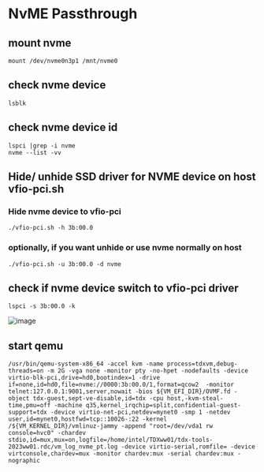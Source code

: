 # NvME Passthrough
## mount nvme
`mount /dev/nvme0n3p1 /mnt/nvme0`

## check nvme device
`lsblk`
## check nvme device id
`lspci |grep -i nvme`\
`nvme --list -vv`

## Hide/ unhide SSD driver for NVME device on host vfio-pci.sh
### Hide nvme device to vfio-pci
`./vfio-pci.sh -h 3b:00.0`

### optionally, if you want unhide or use nvme normally on host
`./vfio-pci.sh -u 3b:00.0 -d nvme`

## check if nvme device switch to vfio-pci driver
`lspci -s 3b:00.0 -k`

![image](https://github.com/michaelrun/Linux/assets/19384327/1a31757a-de69-43ac-a62e-35b944caa499)



## start qemu
```
/usr/bin/qemu-system-x86_64 -accel kvm -name process=tdxvm,debug-threads=on -m 2G -vga none -monitor pty -no-hpet -nodefaults -device virtio-blk-pci,drive=hd0,bootindex=1 -drive if=none,id=hd0,file=nvme://0000:3b:00.0/1,format=qcow2  -monitor telnet:127.0.0.1:9001,server,nowait -bios ${VM_EFI_DIR}/OVMF.fd -object tdx-guest,sept-ve-disable,id=tdx -cpu host,-kvm-steal-time,pmu=off -machine q35,kernel_irqchip=split,confidential-guest-support=tdx -device virtio-net-pci,netdev=mynet0 -smp 1 -netdev user,id=mynet0,hostfwd=tcp::10026-:22 -kernel /${VM_KERNEL_DIR}/vmlinuz-jammy -append "root=/dev/vda1 rw console=hvc0" -chardev stdio,id=mux,mux=on,logfile=/home/intel/TDXww01/tdx-tools-2023ww01.rdc/vm_log_nvme_pt.log -device virtio-serial,romfile= -device virtconsole,chardev=mux -monitor chardev:mux -serial chardev:mux -nographic
```





